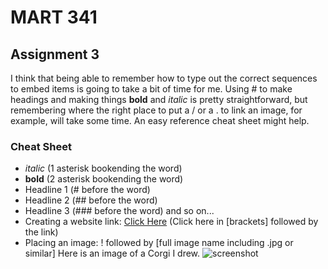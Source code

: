 # MART 341

## Assignment 3

I think that being able to remember how to type out the correct sequences to embed items is going to take a bit of time for me. Using # to make headings and making things **bold** and *italic* is pretty straightforward, but remembering where the right place to put a / or a . to link an image, for example, will take some time. An easy reference cheat sheet might help.

### Cheat Sheet

- *italic* (1 asterisk bookending the word)
- **bold** (2 asterisk bookending the word)
- Headline 1 (# before the word)
- Headline 2 (## before the word)
- Headline 3 (### before the word) and so on...
- Creating a website link: [Click Here](https://www.wikipedia.org/) (Click here in [brackets] followed by the link)
- Placing an image: ! followed by [full image name including .jpg or similar] Here is an image of a Corgi I drew.
![screenshot](./Corgi.PNG)
